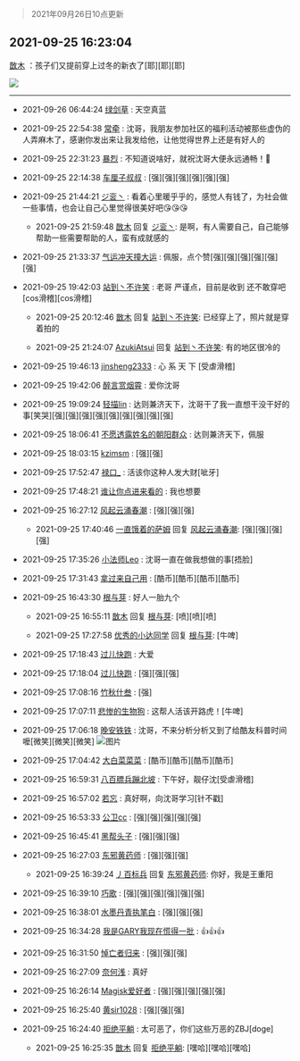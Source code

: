 > 2021年09月26日10点更新
<link rel="stylesheet" href="https://cdn.jsdelivr.net/gh/taotie6/sampleJSON@main/css/photo_show.css">
<meta name="referrer" content="no-referrer" />


 ## 2021-09-25 16:23:04 

 [㪚木](https://www.coolapk.com/feed/30251771?shareKey=Y2UyYjhlNDA5NzdiNjE0ZWU0Zjg~) ：孩子们又提前穿上过冬的新衣了[耶][耶][耶] 

<div class="album">
<img class="img-item" src="https://image.coolapk.com/feed/2021/0925/16/1081091_1ee98d80_8183_6951@1080x1950.jpeg" />
</div>

 ------- 

- 2021-09-26 06:44:24 [绿剑草](uid=505482) : 天空真蓝 

- 2021-09-25 22:54:38 [常牵](uid=1479851) : 沈哥，我朋友参加社区的福利活动被那些虚伪的人弄麻木了，感谢你发出来让我发给他，让他觉得世界上还是有好人的 

- 2021-09-25 22:31:23 [暴烈](uid=3307053) : 不知道说啥好，就祝沈哥大便永远通畅！🐶 

- 2021-09-25 22:14:38 [车厘子叔叔](uid=1756803) : [强][强][强][强][强][强] 

- 2021-09-25 21:44:21 [ジ衮丶](uid=494451) : 看着心里暖乎乎的，感觉人有钱了，为社会做一些事情，也会让自己心里觉得很美好吧😘😘😘 

    - 2021-09-25 21:59:48 [㪚木](uid=1081091) 回复 [ジ衮丶](uid=494451): 是啊，有人需要自己，自己能够帮助一些需要帮助的人，蛮有成就感的 

- 2021-09-25 21:33:37 [气运冲天撞大运](uid=3158661) : 佩服，点个赞[强][强][强][强][强][强] 

- 2021-09-25 19:42:03 [站到丶不许笑](uid=1165627) : 老哥 严谨点，目前是收到 还不敢穿吧[cos滑稽][cos滑稽] 

    - 2021-09-25 20:12:46 [㪚木](uid=1081091) 回复 [站到丶不许笑](uid=1165627): 已经穿上了，照片就是穿着拍的 

    - 2021-09-25 21:24:07 [AzukiAtsui](uid=3762160) 回复 [站到丶不许笑](uid=1165627): 有的地区很冷的 

- 2021-09-25 19:46:13 [jinsheng2333](uid=2527096) : 心 系 天 下 [受虐滑稽] 

- 2021-09-25 19:42:06 [醉言赏烟霄](uid=1066979) : 爱你沈哥 

- 2021-09-25 19:09:24 [轻描lin](uid=1527231) : 达则兼济天下，沈哥干了我一直想干没干好的事[笑哭][强][强][强][强][强][强][强][强][强] 

- 2021-09-25 18:06:41 [不愿透露姓名的朝阳群众](uid=2170943) : 达则兼济天下，佩服 

- 2021-09-25 18:03:15 [kzimsm](uid=2322197) : [强][强] 

- 2021-09-25 17:52:47 [禄口_](uid=1005884) : 活该你这种人发大财[呲牙] 

- 2021-09-25 17:48:21 [谁让你点进来看的](uid=1348471) : 我也想要 

- 2021-09-25 16:27:12 [风起云涌春潮](uid=2903311) : [强][强][强] 

    - 2021-09-25 17:40:46 [一直饿着的萨姆](uid=1267364) 回复 [风起云涌春潮](uid=2903311): [强][强][强][强] 

- 2021-09-25 17:35:26 [小法师Leo](uid=2438191) : 沈哥一直在做我想做的事[捂脸] 

- 2021-09-25 17:31:43 [拿过来自己用](uid=1371810) : [酷币][酷币][酷币][酷币] 

- 2021-09-25 16:43:30 [根与芽](uid=2456395) : 好人一胎九个 

    - 2021-09-25 16:55:11 [㪚木](uid=1081091) 回复 [根与芽](uid=2456395): [喷][喷][喷] 

    - 2021-09-25 17:27:58 [优秀的小达同学](uid=3114536) 回复 [根与芽](uid=2456395): [牛啤] 

- 2021-09-25 17:18:43 [过儿快跑](uid=4122705) : 大爱 

- 2021-09-25 17:18:04 [过儿快跑](uid=4122705) : [强][强][强] 

- 2021-09-25 17:08:16 [竹秋什叁](uid=2319428) : [强] 

- 2021-09-25 17:07:11 [悲惨的生物狗](uid=4237650) : 这帮人活该开路虎！[牛啤] 

- 2021-09-25 17:06:18 [晚安铁铁](uid=2870621) : 沈哥，不来分析分析又到了给酷友科普时间嚒[微笑][微笑][微笑] ![图片](https://image.coolapk.com/feed/2021/0925/17/2870621_8a992639_0766_2985@1080x2400.jpeg)

- 2021-09-25 17:04:42 [大白菜菜菜](uid=2081020) : [酷币][酷币][酷币][酷币] 

- 2021-09-25 16:59:31 [八百膘兵蹦北坡](uid=1105274) : 下午好，靓仔沈[受虐滑稽] 

- 2021-09-25 16:57:02 [若忘](uid=459610) : 真好啊，向沈哥学习[针不戳] 

- 2021-09-25 16:53:33 [公卫cc](uid=2467712) : [强][强][强][强][强] 

- 2021-09-25 16:45:41 [黑帮头子](uid=2838832) : [强][强][强] 

- 2021-09-25 16:27:03 [东邪黄药师](uid=983068) : [强][强][强] 

    - 2021-09-25 16:39:24 [丿百标兵](uid=751851) 回复 [东邪黄药师](uid=983068): 你好，我是王重阳 

- 2021-09-25 16:39:10 [巧歌](uid=1563975) : [强][强][强][强][强][强] 

- 2021-09-25 16:38:01 [水墨丹青执笔白](uid=3060746) : [强][强][强] 

- 2021-09-25 16:34:28 [我是GARY我现在慌得一批](uid=540180) : 👍👍👍 

- 2021-09-25 16:31:50 [悼亡者归来](uid=2627573) : [强][强][强] 

- 2021-09-25 16:27:09 [奈何浅](uid=1884562) : 真好 

- 2021-09-25 16:26:14 [Magisk爱好者](uid=1833596) : [强][强][强][强][强] 

- 2021-09-25 16:25:40 [黄sir1028](uid=905870) : [强][强][强] 

- 2021-09-25 16:24:40 [拒绝平躺](uid=1706749) : 太可恶了，你们这些万恶的ZBJ[doge] 

    - 2021-09-25 16:25:35 [㪚木](uid=1081091) 回复 [拒绝平躺](uid=1706749): [嘿哈][嘿哈][嘿哈] 

